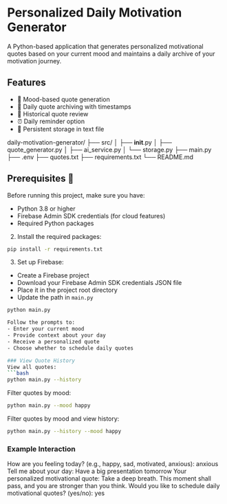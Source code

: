 # Personalized Daily Motivation Generator

A Python-based application that generates personalized motivational quotes based on your current mood and maintains a daily archive of your motivation journey.

## Features

- 🎯 Mood-based quote generation
- 📝 Daily quote archiving with timestamps
- 📖 Historical quote review
- ⏰ Daily reminder option
- 💾 Persistent storage in text file

daily-motivation-generator/
├── src/
│   ├── __init__.py
│   ├── quote_generator.py
│   ├── ai_service.py
│   └── storage.py
├── main.py
├── .env
├── quotes.txt
├── requirements.txt
└── README.md

## Prerequisites 🔧

Before running this project, make sure you have:

- Python 3.8 or higher
- Firebase Admin SDK credentials (for cloud features)
- Required Python packages

2. Install the required packages:

```bash
pip install -r requirements.txt
```

3. Set up Firebase:
- Create a Firebase project
- Download your Firebase Admin SDK credentials JSON file
- Place it in the project root directory
- Update the path in `main.py`

```bash
python main.py

Follow the prompts to:
- Enter your current mood
- Provide context about your day
- Receive a personalized quote
- Choose whether to schedule daily quotes

### View Quote History
View all quotes:
```bash
python main.py --history
```

Filter quotes by mood:
```bash
python main.py --mood happy
```

Filter quotes by mood and view history:
```bash
python main.py --history --mood happy
```

### Example Interaction

How are you feeling today? (e.g., happy, sad, motivated, anxious): anxious
Tell me about your day: Have a big presentation tomorrow
Your personalized motivational quote:
Take a deep breath. This moment shall pass, and you are stronger than you think.
Would you like to schedule daily motivational quotes? (yes/no): yes